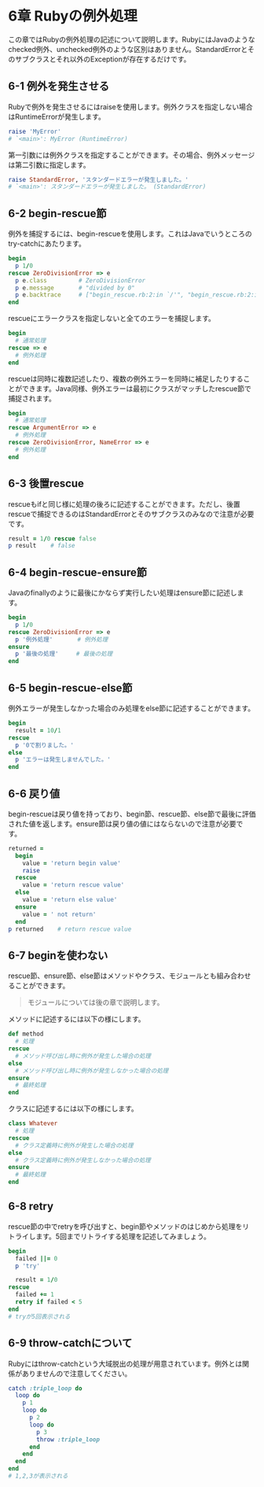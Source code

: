 # 6章 Rubyの例外処理

この章ではRubyの例外処理の記述について説明します。RubyにはJavaのようなchecked例外、unchecked例外のような区別はありません。StandardErrorとそのサブクラスとそれ以外のExceptionが存在するだけです。

## 6-1 例外を発生させる

Rubyで例外を発生させるにはraiseを使用します。例外クラスを指定しない場合はRuntimeErrorが発生します。

```ruby
raise 'MyError'   
# `<main>': MyError (RuntimeError)
```

第一引数には例外クラスを指定することができます。その場合、例外メッセージは第二引数に指定します。

```ruby
raise StandardError, 'スタンダードエラーが発生しました。'
# `<main>': スタンダードエラーが発生しました。 (StandardError)
```

## 6-2 begin-rescue節

例外を捕捉するには、begin-rescueを使用します。これはJavaでいうところのtry-catchにあたります。

```ruby
begin
  p 1/0
rescue ZeroDivisionError => e
  p e.class         # ZeroDivisionError
  p e.message       # "divided by 0"
  p e.backtrace     # ["begin_rescue.rb:2:in `/'", "begin_rescue.rb:2:in `<main>'"]
end
```

rescueにエラークラスを指定しないと全てのエラーを捕捉します。

```ruby
begin
  # 通常処理
rescue => e
  # 例外処理
end
```

rescueは同時に複数記述したり、複数の例外エラーを同時に補足したりすることができます。Java同様、例外エラーは最初にクラスがマッチしたrescue節で捕捉されます。

```ruby
begin
  # 通常処理
rescue ArgumentError => e
  # 例外処理
rescue ZeroDivisionError, NameError => e
  # 例外処理
end
```

## 6-3 後置rescue

rescueもifと同じ様に処理の後ろに記述することができます。ただし、後置rescueで捕捉できるのはStandardErrorとそのサブクラスのみなので注意が必要です。

```ruby
result = 1/0 rescue false
p result    # false
```

## 6-4 begin-rescue-ensure節

Javaのfinallyのように最後にかならず実行したい処理はensure節に記述します。

```ruby
begin
  p 1/0
rescue ZeroDivisionError => e
  p '例外処理'       # 例外処理
ensure
  p '最後の処理'     # 最後の処理
end
```

## 6-5 begin-rescue-else節

例外エラーが発生しなかった場合のみ処理をelse節に記述することができます。

```ruby
begin
  result = 10/1
rescue
  p '0で割りました。'
else
  p 'エラーは発生しませんでした。'
end
```

## 6-6 戻り値

begin-rescueは戻り値を持っており、begin節、rescue節、else節で最後に評価された値を返します。ensure節は戻り値の値にはならないので注意が必要です。

```ruby
returned =
  begin
    value = 'return begin value'
    raise
  rescue
    value = 'return rescue value'
  else
    value = 'return else value'
  ensure
    value = ' not return'
  end
p returned    # return rescue value
```

## 6-7 beginを使わない

rescue節、ensure節、else節はメソッドやクラス、モジュールとも組み合わせることができます。

>モジュールについては後の章で説明します。

メソッドに記述するには以下の様にします。

```ruby
def method
  # 処理
rescue
  # メソッド呼び出し時に例外が発生した場合の処理
else
  # メソッド呼び出し時に例外が発生しなかった場合の処理
ensure
  # 最終処理
end
```

クラスに記述するには以下の様にします。

```ruby
class Whatever
  # 処理
rescue
  # クラス定義時に例外が発生した場合の処理
else
  # クラス定義時に例外が発生しなかった場合の処理
ensure
  # 最終処理
end
```

## 6-8 retry

rescue節の中でretryを呼び出すと、begin節やメソッドのはじめから処理をリトライします。5回までリトライする処理を記述してみましょう。

```ruby
begin
  failed ||= 0
  p 'try'

  result = 1/0
rescue
  failed += 1
  retry if failed < 5
end
# tryが5回表示される
```

## 6-9 throw-catchについて

Rubyにはthrow-catchという大域脱出の処理が用意されています。例外とは関係がありませんので注意してください。

```ruby
catch :triple_loop do
  loop do
    p 1
    loop do
      p 2
      loop do
        p 3
        throw :triple_loop
      end
    end
  end
end
# 1,2,3が表示される
```
